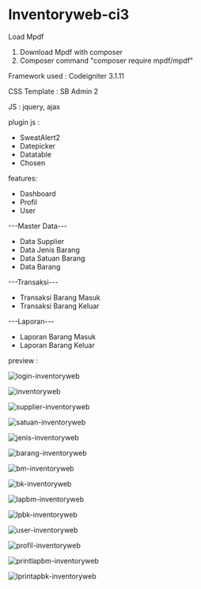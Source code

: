 # Inventoryweb-ci3

Load Mpdf
1. Download Mpdf with composer
2. Composer command "composer require mpdf/mpdf"

Framework used : Codeigniter 3.1.11

CSS Template : SB Admin 2

JS : jquery, ajax

plugin js :

- SweatAlert2
- Datepicker
- Datatable
- Chosen

features:

- Dashboard
- Profil
- User

---Master Data---
- Data Supplier
- Data Jenis Barang
- Data Satuan Barang
- Data Barang

---Transaksi---
- Transaksi Barang Masuk
- Transaksi Barang Keluar

---Laporan---
- Laporan Barang Masuk
- Laporan Barang Keluar

preview :

![login-inventoryweb](https://user-images.githubusercontent.com/47371845/116355365-f0ab1e00-a823-11eb-9c63-dabe8da1c919.PNG)

![inventoryweb](https://user-images.githubusercontent.com/47371845/116355430-0a4c6580-a824-11eb-9b0d-c52bdcdc2f36.PNG)

![supplier-inventoryweb](https://user-images.githubusercontent.com/47371845/116355565-38ca4080-a824-11eb-8f61-55576df915bf.PNG)

![satuan-inventoryweb](https://user-images.githubusercontent.com/47371845/116356111-079e4000-a825-11eb-9392-b59c7eff5f43.PNG)

![jenis-inventoryweb](https://user-images.githubusercontent.com/47371845/116356123-0cfb8a80-a825-11eb-96fb-32ac7f49f72d.PNG)

![barang-inventoryweb](https://user-images.githubusercontent.com/47371845/116356149-184eb600-a825-11eb-8899-4c20a83b137f.PNG)

![bm-inventoryweb](https://user-images.githubusercontent.com/47371845/116356183-26043b80-a825-11eb-9c81-26e5677b1d94.PNG)

![bk-inventoryweb](https://user-images.githubusercontent.com/47371845/116356202-2bfa1c80-a825-11eb-932d-60ef6132d77b.PNG)

![lapbm-inventoryweb](https://user-images.githubusercontent.com/47371845/116356234-35838480-a825-11eb-9bf5-2654f4db6d32.PNG)

![lpbk-inventoryweb](https://user-images.githubusercontent.com/47371845/116356259-3d432900-a825-11eb-86e1-54f5b74a0b8b.PNG)

![user-inventoryweb](https://user-images.githubusercontent.com/47371845/116356283-4633fa80-a825-11eb-93e3-e2b264291bdf.PNG)

![profil-inventoryweb](https://user-images.githubusercontent.com/47371845/116357307-8d6ebb00-a826-11eb-8dea-da03e642a0ae.PNG)

![printlapbm-inventoryweb](https://user-images.githubusercontent.com/47371845/116374663-b1d39300-a838-11eb-83e7-fa97b8333f3b.PNG)

![lprintapbk-inventoryweb](https://user-images.githubusercontent.com/47371845/116374695-b8faa100-a838-11eb-9a84-cddae978bcae.PNG)


